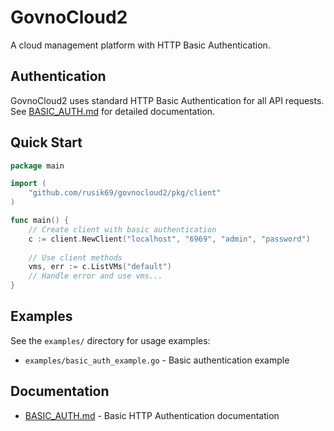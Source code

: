# GovnoCloud2

A cloud management platform with HTTP Basic Authentication.

## Authentication

GovnoCloud2 uses standard HTTP Basic Authentication for all API requests. See [BASIC_AUTH.md](BASIC_AUTH.md) for detailed documentation.

## Quick Start

```go
package main

import (
    "github.com/rusik69/govnocloud2/pkg/client"
)

func main() {
    // Create client with basic authentication
    c := client.NewClient("localhost", "6969", "admin", "password")
    
    // Use client methods
    vms, err := c.ListVMs("default")
    // Handle error and use vms...
}
```

## Examples

See the `examples/` directory for usage examples:
- `examples/basic_auth_example.go` - Basic authentication example

## Documentation

- [BASIC_AUTH.md](BASIC_AUTH.md) - Basic HTTP Authentication documentation
